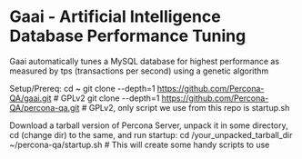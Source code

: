 # Gaai - Artificial Intelligence Database Performance Tuning #

Gaai automatically tunes a MySQL database for highest performance as measured by tps (transactions per second) using a genetic algorithm

Setup/Prereq:
  cd ~
  git clone --depth=1 https://github.com/Percona-QA/gaai.git        # GPLv2
  git clone --depth=1 https://github.com/Percona-QA/percona-qa.git  # GPLv2, only script we use from this repo is startup.sh


Download a tarball version of Percona Server, unpack it in some directory, cd (change dir) to the same, and run startup:
  cd /your_unpacked_tarball_dir
  ~/percona-qa/startup.sh  # This will create some handy scripts to use
